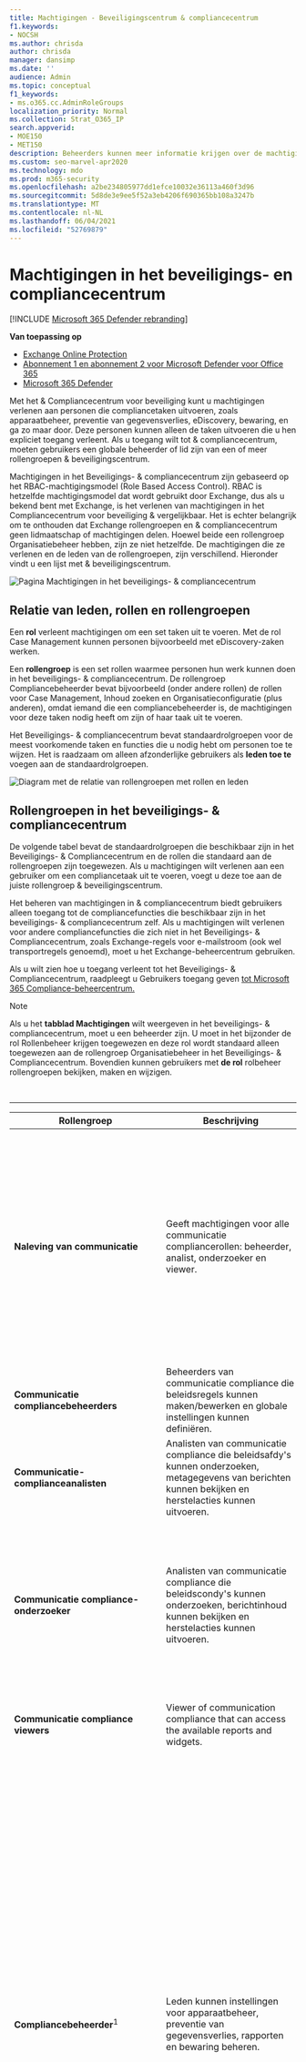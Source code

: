 ```yaml
---
title: Machtigingen - Beveiligingscentrum & compliancecentrum
f1.keywords:
- NOCSH
ms.author: chrisda
author: chrisda
manager: dansimp
ms.date: ''
audience: Admin
ms.topic: conceptual
f1_keywords:
- ms.o365.cc.AdminRoleGroups
localization_priority: Normal
ms.collection: Strat_O365_IP
search.appverid:
- MOE150
- MET150
description: Beheerders kunnen meer informatie krijgen over de machtigingen die beschikbaar zijn in het & compliancecentrum in Microsoft 365.
ms.custom: seo-marvel-apr2020
ms.technology: mdo
ms.prod: m365-security
ms.openlocfilehash: a2be234805977dd1efce10032e36113a460f3d96
ms.sourcegitcommit: 5d8de3e9ee5f52a3eb4206f690365bb108a3247b
ms.translationtype: MT
ms.contentlocale: nl-NL
ms.lasthandoff: 06/04/2021
ms.locfileid: "52769879"
---
```

# <a name="permissions-in-the-security--compliance-center"></a>Machtigingen in het beveiligings- en compliancecentrum

[!INCLUDE [Microsoft 365 Defender rebranding](../includes/microsoft-defender-for-office.md)]

**Van toepassing op**
- [Exchange Online Protection](exchange-online-protection-overview.md)
- [Abonnement 1 en abonnement 2 voor Microsoft Defender voor Office 365](defender-for-office-365.md)
- [Microsoft 365 Defender](../defender/microsoft-365-defender.md)

Met het & Compliancecentrum voor beveiliging kunt u machtigingen verlenen aan personen die compliancetaken uitvoeren, zoals apparaatbeheer, preventie van gegevensverlies, eDiscovery, bewaring, en ga zo maar door. Deze personen kunnen alleen de taken uitvoeren die u hen expliciet toegang verleent. Als u toegang wilt tot & compliancecentrum, moeten gebruikers een globale beheerder of lid zijn van een of meer rollengroepen & beveiligingscentrum.

Machtigingen in het Beveiligings- & compliancecentrum zijn gebaseerd op het RBAC-machtigingsmodel (Role Based Access Control). RBAC is hetzelfde machtigingsmodel dat wordt gebruikt door Exchange, dus als u bekend bent met Exchange, is het verlenen van machtigingen in het Compliancecentrum voor beveiliging & vergelijkbaar. Het is echter belangrijk om te onthouden dat Exchange rollengroepen en & compliancecentrum geen lidmaatschap of machtigingen delen. Hoewel beide een rollengroep Organisatiebeheer hebben, zijn ze niet hetzelfde. De machtigingen die ze verlenen en de leden van de rollengroepen, zijn verschillend. Hieronder vindt u een lijst met & beveiligingscentrum.

![Pagina Machtigingen in het beveiligings- & compliancecentrum](../../media/992c20ca-e82e-497c-9c8d-6fab212deb80.png)

## <a name="relationship-of-members-roles-and-role-groups"></a>Relatie van leden, rollen en rollengroepen

Een **rol** verleent machtigingen om een set taken uit te voeren. Met de rol Case Management kunnen personen bijvoorbeeld met eDiscovery-zaken werken.

Een **rollengroep** is een set rollen waarmee personen hun werk kunnen doen in het beveiligings- & compliancecentrum. De rollengroep Compliancebeheerder bevat bijvoorbeeld (onder andere rollen) de rollen voor Case Management, Inhoud zoeken en Organisatieconfiguratie (plus anderen), omdat iemand die een compliancebeheerder is, de machtigingen voor deze taken nodig heeft om zijn of haar taak uit te voeren.

Het Beveiligings- & compliancecentrum bevat standaardrolgroepen voor de meest voorkomende taken en functies die u nodig hebt om personen toe te wijzen. Het is raadzaam om alleen afzonderlijke gebruikers als **leden toe te** voegen aan de standaardrolgroepen.

![Diagram met de relatie van rollengroepen met rollen en leden](../../media/2a16d200-968c-4755-98ec-f1862d58cb8b.png)

## <a name="role-groups-in-the-security--compliance-center"></a>Rollengroepen in het beveiligings- & compliancecentrum

De volgende tabel bevat de standaardrolgroepen die beschikbaar zijn in het Beveiligings- & Compliancecentrum en de rollen die standaard aan de rollengroepen zijn toegewezen. Als u machtigingen wilt verlenen aan een gebruiker om een compliancetaak uit te voeren, voegt u deze toe aan de juiste rollengroep & beveiligingscentrum.

Het beheren van machtigingen in & compliancecentrum biedt gebruikers alleen toegang tot de compliancefuncties die beschikbaar zijn in het beveiligings- & compliancecentrum zelf. Als u machtigingen wilt verlenen voor andere compliancefuncties die zich niet in het Beveiligings- & Compliancecentrum, zoals Exchange-regels voor e-mailstroom (ook wel transportregels genoemd), moet u het Exchange-beheercentrum gebruiken.

Als u wilt zien hoe u toegang verleent tot het Beveiligings- & Compliancecentrum, raadpleegt u Gebruikers toegang geven [tot Microsoft 365 Compliance-beheercentrum.](grant-access-to-the-security-and-compliance-center.md)

> [!NOTE]
> Als u het **tabblad Machtigingen** wilt weergeven in het beveiligings- & compliancecentrum, moet u een beheerder zijn. U moet in het bijzonder  de rol Rollenbeheer krijgen toegewezen en  deze rol wordt standaard alleen toegewezen aan de rollengroep Organisatiebeheer in het Beveiligings- & Compliancecentrum. Bovendien kunnen gebruikers met **de rol** rolbeheer rollengroepen bekijken, maken en wijzigen.

<br>

****

|Rollengroep|Beschrijving|Standaardrollen toegewezen|
|---|---|---|
|**Naleving van communicatie**|Geeft machtigingen voor alle communicatie compliancerollen: beheerder, analist, onderzoeker en viewer.|Case Management <p> Communicatie compliancebeheerder <p> Communicatie compliance-analyse <p> Communicatie compliance case management <p> Communicatie compliance-onderzoek <p> Viewer voor communicatie compliance <p> Feedbackprovider voor gegevensclassificatie <p> View-Only Case|
|**Communicatie compliancebeheerders**|Beheerders van communicatie compliance die beleidsregels kunnen maken/bewerken en globale instellingen kunnen definiëren.|Communicatie compliancebeheerder <p> Communicatie compliance case management|
|**Communicatie-complianceanalisten**|Analisten van communicatie compliance die beleidsafdy's kunnen onderzoeken, metagegevens van berichten kunnen bekijken en herstelacties kunnen uitvoeren.|Communicatie compliance-analyse <p> Communicatie compliance case management|
|**Communicatie compliance-onderzoeker**|Analisten van communicatie compliance die beleidscondy's kunnen onderzoeken, berichtinhoud kunnen bekijken en herstelacties kunnen uitvoeren.|Case Management <p> Communicatie compliance-analyse <p> Communicatie compliance case management <p> Communicatie compliance-onderzoek <p> Feedbackprovider voor gegevensclassificatie <p> View-Only Case|
|**Communicatie compliance viewers**|Viewer of communication compliance that can access the available reports and widgets.|Communicatie compliance case management <p> Viewer voor communicatie compliance|
|**Compliancebeheerder**<sup>1</sup>|Leden kunnen instellingen voor apparaatbeheer, preventie van gegevensverlies, rapporten en bewaring beheren.|Case Management <p> Compliancebeheerder <p> Compliancezoekactie <p> Feedbackprovider voor gegevensclassificatie <p> Feedbackrecensor voor gegevensclassificatie <p> Apparaatbeheer <p> Disposition Management <p> DLP-compliancebeheer <p> Wacht houden <p> IB Compliance Management <p> Waarschuwingen beheren <p> Organisatieconfiguratie <p> RecordManagement <p> Bewaarbeheer <p> View-Only auditlogboeken <p> View-Only Case <p> View-Only Apparaatbeheer <p> View-Only DLP Compliance Management <p> View-Only IB Compliance Management <p> View-Only Waarschuwingen beheren <p> View-Only Geadresseerden <p> View-Only recordbeheer <p> View-Only Bewaarbeheer|
|**Compliancegegevensbeheerder**|Leden kunnen instellingen voor apparaatbeheer, gegevensbescherming, preventie van gegevensverlies, rapporten en bewaring beheren.|Compliancebeheerder <p> Compliancezoekactie <p> Apparaatbeheer <p> DLP-compliancebeheer <p> Disposition Management <p> IB Compliance Management <p> Waarschuwingen beheren <p> Organisatieconfiguratie <p> RecordManagement <p> Bewaarbeheer <p> Gevoeligheidslabelbeheerder <p> View-Only auditlogboeken <p> View-Only Apparaatbeheer <p> View-Only DLP Compliance Management <p> View-Only IB Compliance Management <p> View-Only Waarschuwingen beheren <p> View-Only Geadresseerden <p> View-Only recordbeheer <p> View-Only Bewaarbeheer|
|**Beheerders van compliancebeheer**|Het maken en wijzigen van sjabloon beheren.|Beheer van compliancebeheer <p> Compliance manager-evaluatie <p> Bijdrage compliancebeheer <p> Compliancebeheer - Lezer|
|**Compliance manager-beoordelaars**|Maak evaluaties, implementeert verbeteracties en werk de teststatus bij voor verbeteracties.|Compliance manager-evaluatie <p> Bijdrage compliancebeheer <p> Compliancebeheer - Lezer|
|**Inzenders van Compliance Manager**|Maak evaluaties en voer werk uit om verbeteracties te implementeren.|Bijdrage compliancebeheer <p> Compliancebeheer - Lezer|
|**Lezers van Compliance Manager**|Alle inhoud van Compliance Manager weergeven, behalve beheerdersfuncties.|Compliancebeheer - Lezer|
|**Inhoudsverkenner Inhoudsviewer**|Bekijk de inhoudsbestanden in Inhoudsverkenner.|Inhoudsviewer voor gegevensclassificatie|
|**Inhoudsverkenner-lijstviewer**|Alle items in Inhoudsverkenner alleen weergeven in lijstindeling.|Gegevensclassificatielijstviewer|
|**eDiscovery Manager**|Leden kunnen zoekopdrachten uitvoeren en postvakken, SharePoint onlinesites en OneDrive voor Bedrijven plaatsen. Leden kunnen ook eDiscovery-zaken maken en beheren, leden toevoegen en verwijderen aan een zaak, inhoudszoekingen maken en bewerken die zijn gekoppeld aan een zaak en toegang krijgen tot casegegevens in Advanced eDiscovery. <p> Een eDiscovery-beheerder is lid van de rollengroep eDiscovery Manager die extra machtigingen heeft gekregen. Naast de taken die een eDiscovery Manager kan uitvoeren, kan een eDiscovery-beheerder het volgende doen:<ul><li>Bekijk alle eDiscovery-zaken in de organisatie.</li><li>Beheer een eDiscovery-zaak nadat ze zichzelf hebben toevoegen als lid van de zaak.</li></ul> <p> Het primaire verschil tussen een eDiscovery Manager en een eDiscovery-beheerder is dat een eDiscovery-beheerder toegang heeft tot alle zaken die worden vermeld op de **pagina eDiscovery-zaken** in het beveiligings- & compliancecentrum. Een eDiscovery-manager heeft alleen toegang tot de zaken waar hij of zij lid van is. Zie eDiscovery-machtigingen toewijzen in het beveiligings- & compliancecentrum voor meer informatie over het maken van een gebruiker [als eDiscovery-beheerder.](../../compliance/assign-ediscovery-permissions.md)|Case Management <p> Communicatie <p> Compliancezoekactie <p> Bewaarder <p> Exporteren <p> Wacht houden <p> Voorbeeld <p> Beoordelen <p> RMS Decrypt|
|**Algemene lezer**|Leden hebben alleen-lezen toegang tot rapporten, waarschuwingen en kunnen alle configuraties en instellingen zien.<p> Het primaire verschil tussen globale lezer en beveiligingslezer is dat een globale lezer toegang heeft tot **configuratie en instellingen.**|Beveiligingslezer <p> Gevoeligheidslabellezer <p> Servicecontroleweergave <p> View-Only auditlogboeken <p> View-Only Apparaatbeheer <p> View-Only DLP Compliance Management <p> View-Only IB Compliance Management <p> View-Only Waarschuwingen beheren <p> View-Only Geadresseerden <p> View-Only recordbeheer <p> View-Only Bewaarbeheer|
|**Insider Risk Management**|Gebruik deze rollengroep om insiderrisicobeheer voor uw organisatie in één groep te beheren. Door alle gebruikersaccounts toe te voegen voor aangewezen beheerders, analisten en onderzoeker, kunt u machtigingen voor insiderrisicobeheer configureren in één groep. Deze rollengroep bevat alle machtigingsrollen voor insiderrisicobeheer. Dit is de eenvoudigste manier om snel aan de slag te gaan met insider risk management en is een goede manier voor organisaties die geen afzonderlijke machtigingen nodig hebben die zijn gedefinieerd voor afzonderlijke groepen gebruikers.|Case Management <p> Insider Risk Management Admin <p> Insider-risicobeheeranalyse <p> Insider Risk Management Investigation <p> View-Only Case|
|**Insider-beheerders van risicobeheer**|Gebruik deze rollengroep om in eerste instantie insiderrisicobeheer te configureren en later om beheerders van insiderrisico's te scheiden in een gedefinieerde groep. Gebruikers in deze rollengroep kunnen beleidsregels voor insiderrisicobeheer, globale instellingen en rollengroeptoewijzingen maken, lezen, bijwerken en verwijderen.|Case Management <p> Insider Risk Management Admin <p> View-Only Case|
|**Analist intern risicobeheer**|Gebruik deze groep om machtigingen toe te wijzen aan gebruikers die fungeren als insiderrisicocaseanalisten. Gebruikers in deze rollengroep hebben toegang tot alle insider-risicobeheerwaarschuwingen, -gevallen- en kennisgevingssjablonen. Ze hebben geen toegang tot inhoudsverkenner voor insiderrisico's.|Case Management <p> Insider-risicobeheeranalyse <p> View-Only Case|
|**Insider Risk Management Auditors**|Gebruik deze groep om machtigingen toe te wijzen aan gebruikers die activiteiten voor insiderrisicobeheer controleren. Gebruikers in deze rollengroep hebben toegang tot het auditlogboek voor insiderrisico's.|Insider Risk Management Audit|
|**Onderzoeker intern risicobeheer**|Gebruik deze groep om machtigingen toe te wijzen aan gebruikers die fungeren als insider-risicogegevensonderzoekers. Gebruikers in deze rollengroep hebben toegang tot alle waarschuwingen voor insiderrisicobeheer, cases, kennisgevingssjablonen en de Inhoudsverkenner voor alle gevallen.|Case Management <p> Insider Risk Management Investigation <p> View-Only Case|
|**IRM-medewerkers**|Deze rollengroep is zichtbaar, maar wordt alleen gebruikt door achtergrondservices.|Permanente bijdrage voor Insider Risk Management <p> Tijdelijke bijdrage voor Insider Risk Management|
|**MailFlow-beheerder**|Leden kunnen e-mailstroominzichten en -rapporten in het beveiligings- & bekijken. Globale beheerders kunnen gewone gebruikers toevoegen aan deze groep, maar als de gebruiker geen lid is van de groep Exchange-beheerder, heeft de gebruiker geen toegang tot Exchange beheerderstaken.|View-Only Geadresseerden|
|**Organisatiebeheer**<sup>1</sup>|Leden kunnen machtigingen voor toegang tot functies in het Beveiligings- & Compliancecentrum beheren en ook instellingen beheren voor apparaatbeheer, preventie van gegevensverlies, rapporten en bewaring. <p> Gebruikers die geen globale beheerders zijn, moeten Exchange-beheerders zijn om te zien en actie te ondernemen op apparaten die worden beheerd door Basismobiliteit en Beveiliging voor Microsoft 365 (voorheen bekend als Mobile Device Management of MDM). <p> Globale beheerders worden automatisch toegevoegd als leden van deze rollengroep.|Auditlogboeken <p> Case Management <p> Compliancebeheerder <p> Compliancezoekactie <p> Apparaatbeheer <p> DLP-compliancebeheer <p> Wacht houden <p> IB Compliance Management <p> Waarschuwingen beheren <p> Organisatieconfiguratie <p> Quarantaine <p> RecordManagement <p> Bewaarbeheer <p> Rollenbeheer <p> Zoeken en zuiveren <p> Beveiligingsbeheerder <p> Beveiligingslezer <p> Gevoeligheidslabelbeheerder <p> Gevoeligheidslabellezer <p> Servicecontroleweergave <p> Inzender taggen <p> Tag Manager <p> Taglezer <p> View-Only auditlogboeken <p> View-Only Apparaatbeheer <p> View-Only DLP Compliance Management <p> View-Only IB Compliance Management <p> View-Only Case <p> View-Only Waarschuwingen beheren <p> View-Only Geadresseerden <p> View-Only recordbeheer <p> View-Only Bewaarbeheer|
|**Quarantainebeheerder**|Leden hebben toegang tot alle quarantaineacties. Zie Berichten en bestanden in quarantaine beheren als [beheerder in EOP](manage-quarantined-messages-and-files.md) voor meer informatie.|Quarantaine|
|**Recordbeheer**|Leden kunnen alle aspecten van recordbeheer configureren, inclusief bewaarlabels en dispositiebeoordelingen.|Disposition Management <p> RecordManagement <p> Bewaarbeheer|
|**Revisor**|Leden hebben toegang tot revisiesets in [Advanced eDiscovery](../../compliance/overview-ediscovery-20.md) gevallen. Leden van deze rollengroep kunnen de lijst met zaken bekijken en openen op de **pagina eDiscovery > Geavanceerd** in het Microsoft 365 compliancecentrum waar ze lid van zijn. Nadat de gebruiker toegang heeft tot een Advanced eDiscovery, kunnen ze Sets **controleren** selecteren om toegang te krijgen tot casegegevens. Met deze rol kan de gebruiker geen voorbeeld bekijken van de resultaten van een verzamelingszoekactie die is gekoppeld aan de zaak of andere zoek- of casebeheertaken uitvoeren. Leden van deze rollengroep hebben alleen toegang tot de gegevens in een revisieset.|Beoordelen|
|**Beveiligingsbeheerder**|Leden hebben toegang tot een aantal beveiligingsfuncties van het Identity Protection Center, Privileged Identity Management, Monitor Microsoft 365 Service Health en Security & Compliance Center. <p> Deze rollengroep lijkt standaard geen leden te hebben. De rol Beveiligingsbeheerder van Azure Active Directory is echter toegewezen aan deze rollengroep. Daarom neemt deze rollengroep de mogelijkheden en het lidmaatschap van de rol Beveiligingsbeheerder over van Azure Active Directory. <p> Als u machtigingen centraal wilt beheren, voegt u groepsleden toe en verwijdert u deze in het Azure Active Directory beheercentrum. Zie Beheerdersrolmachtigingen [in](/azure/active-directory/users-groups-roles/directory-assign-admin-roles)Azure Active Directory. Als u deze rollengroep bewerkt in het Beveiligings- & Compliancecentrum (lidmaatschap of rollen), zijn deze wijzigingen alleen van toepassing op het Beveiligings- & Compliancecentrum en niet op andere services. <p> Deze rollengroep bevat alle alleen-lezen machtigingen van de rol Beveiligingslezer, plus een aantal extra beheerdersmachtigingen voor dezelfde services: Azure Information Protection, Identity Protection Center, Privileged Identity Management, Monitor Microsoft 365 Service Health en Security & Compliance Center.|Auditlogboeken <p> Apparaatbeheer <p> DLP-compliancebeheer <p> IB Compliance Management <p> Waarschuwingen beheren <p> Quarantaine <p> Beveiligingsbeheerder <p> Gevoeligheidslabelbeheerder <p> Inzender taggen <p> Tag Manager <p> Taglezer <p> View-Only auditlogboeken <p> View-Only Apparaatbeheer <p> View-Only DLP Compliance Management <p> View-Only IB Compliance Management <p> View-Only Waarschuwingen beheren|
|**Beveiligingsoperator**|Leden kunnen beveiligingswaarschuwingen beheren en ook rapporten en instellingen van beveiligingsfuncties bekijken.|Compliancezoekactie <p> Waarschuwingen beheren <p> Beveiligingslezer <p> Inzender taggen <p> Taglezer <p> View-Only auditlogboeken <p> View-Only Apparaatbeheer <p> View-Only DLP Compliance Management <p> View-Only IB Compliance Management <p> View-Only Waarschuwingen beheren|
|**Beveiligingslezer**|Leden hebben alleen-lezen toegang tot een aantal beveiligingsfuncties van het Identity Protection Center, Privileged Identity Management, Monitor Microsoft 365 Service Health en Security & Compliance Center. <p> Deze rollengroep lijkt standaard geen leden te hebben. De rol Beveiligingslezer van Azure Active Directory is echter toegewezen aan deze rollengroep. Daarom neemt deze rollengroep de mogelijkheden en het lidmaatschap van de rol Beveiligingslezer over van Azure Active Directory. <p> Als u machtigingen centraal wilt beheren, voegt u groepsleden toe en verwijdert u deze in het Azure Active Directory beheercentrum. Zie Beheerdersrolmachtigingen [in](/azure/active-directory/users-groups-roles/directory-assign-admin-roles)Azure Active Directory. Als u deze rollengroep bewerkt in het Beveiligings- & Compliancecentrum (lidmaatschap of rollen), zijn deze wijzigingen alleen van toepassing op het Beveiligings- & Compliancecentrum en niet op andere services.|Beveiligingslezer <p> Gevoeligheidslabellezer <p> Taglezer <p> View-Only Apparaatbeheer <p> View-Only DLP Compliance Management <p> View-Only IB Compliance Management <p> View-Only Waarschuwingen beheren|
|**Service Assurance-gebruiker**|Leden hebben toegang tot de sectie Servicecontrole in het beveiligings- & Compliancecentrum. Servicecontrole biedt rapporten en documenten waarin de beveiligingspraktijken van Microsoft worden beschreven voor klantgegevens die zijn opgeslagen in Microsoft 365. Het bevat ook onafhankelijke auditrapporten van derden over Microsoft 365. Zie Servicecontrole [in het Beveiligings- & compliancecentrum voor meer informatie.](../../compliance/service-assurance.md)|Servicecontroleweergave|
|**Controle van toezicht**|Leden kunnen het beleid maken en beheren waarmee wordt bepaald welke communicatie in een organisatie moet worden beoordeeld. Zie Communicatie compliancebeleid [configureren voor uw organisatie voor meer informatie.](../../compliance/communication-compliance-configure.md)|Controlebeheerder|
|

> [!NOTE]
> <sup>1</sup> Met deze rollengroep worden leden niet de machtigingen toegewezen die nodig zijn om het auditlogboek te doorzoeken of om rapporten te gebruiken die mogelijk Exchange-gegevens bevatten, zoals de DLP- of Defender voor Office 365-rapporten. Als u het auditlogboek wilt doorzoeken of alle rapporten wilt weergeven, moet aan een gebruiker machtigingen zijn toegewezen in Exchange Online. Dat komt omdat de onderliggende cmdlet voor het doorzoeken van het auditlogboek een Exchange Online-cmdlet is. Globale beheerders kunnen zoeken in het auditlogboek en alle rapporten weergeven omdat ze automatisch worden toegevoegd als leden van de rollengroep Organisatiebeheer in Exchange Online. Zie Het auditlogboek doorzoeken in het beveiligings- & [compliancecentrum voor meer informatie.](../../compliance/search-the-audit-log-in-security-and-compliance.md)

## <a name="roles-in-the-security--compliance-center"></a>Rollen in het beveiligings- & compliancecentrum

De volgende tabel bevat de beschikbare rollen en de rollengroepen aan welke rollen ze standaard zijn toegewezen.

De volgende rollen zijn standaard niet toegewezen aan de rollengroep Organisatiebeheer:

- Attack Simulator Admin
- Auteur van Attack Simulator Payload
- Communicatie
- Communicatie compliancebeheerder
- Communicatie compliance-analyse
- Communicatie compliance case management
- Communicatie compliance-onderzoek
- Viewer voor communicatie compliance
- Beheer van compliancebeheer
- Compliance manager-evaluatie
- Bijdrage compliancebeheer
- Compliancebeheer - Lezer
- Bewaarder
- Inhoudsviewer voor gegevensclassificatie
- Feedbackprovider voor gegevensclassificatie
- Feedbackrecensor voor gegevensclassificatie
- Gegevensclassificatielijstviewer
- Disposition Management
- Exporteren
- Insider Risk Management Admin
- Insider-risicobeheeranalyse
- Insider Risk Management Audit
- Insider Risk Management Investigation
- Permanente bijdrage voor Insider Risk Management
- Tijdelijke bijdrage voor Insider Risk Management
- Voorbeeld
- Beoordelen
- RMS Decrypt
- Controlebeheerder

<br>

****

|Rol|Beschrijving|Standaardtoewijzingen voor rollengroep|
|---|---|---|
|**Attack Simulator Admin**|Wordt gebruikt om alle aspecten van aanvalssimulatiecampagnes te maken en te beheren.||
|**Auteur van Attack Simulator Payload**|Wordt gebruikt voor het maken en beheren van aanvalsladingen die kunnen worden geïmplementeerd door de beheerder van de aanvalssimulator.||
|**Auditlogboeken**|Schakel auditing voor de organisatie in en configureer deze, bekijk de controlerapporten van de organisatie en exporteert deze rapporten naar een bestand.|Organisatiebeheer <p> Beveiligingsbeheerder|
|**Case Management**|Maak, bewerk, verwijder en beheer de toegang tot eDiscovery-zaken.|Communicatiecompliance <p> Communicatie compliance-onderzoeker <p> Compliancebeheerder <p>eDiscovery Manager <p> Intern risicobeheer <p> Insider-beheerders van risicobeheer <p> Analist intern risicobeheer <p> Onderzoeker intern risicobeheer <p> Organisatiebeheer|
|**Communicatie**|Beheer alle communicatie met de bewaarders die zijn geïdentificeerd in Advanced eDiscovery geval.  Maak wachtmeldingen, houd herinneringen vast en escaleert naar beheer. Houd bewaarheidsbevestiging bij van wachtbevestigingen en beheer de toegang tot de bewaarportal die door elke bewaarder in een zaak wordt gebruikt om de communicatie bij te houden voor de gevallen waarin ze zijn geïdentificeerd als een bewaarder.|eDiscovery Manager|
|**Communicatie compliancebeheerder**|Wordt gebruikt voor het beheren van beleidsregels in de functie Communicatie compliance.|Communicatiecompliance <p> Communicatie compliancebeheerders|
|**Communicatie compliance-analyse**|Wordt gebruikt voor het uitvoeren van onderzoek, het herstellen van de berichtovertredingen in de functie Communicatie compliance. Kan alleen metagegevens van berichten weergeven.|Communicatiecompliance <p> Communicatie-complianceanalisten <p> Communicatie compliance-onderzoeker|
|**Communicatie compliance case management**|Wordt gebruikt om toegang te krijgen tot communicatie compliance-zaken.|Communicatiecompliance <p> Communicatie compliancebeheerders <p> Communicatie-complianceanalisten <p> Communicatie compliance-onderzoeker <p> Communicatie compliance viewers|
|**Communicatie compliance-onderzoek**|Wordt gebruikt voor het uitvoeren van onderzoek, herstel en het controleren van berichtovertredingen in de functie Communicatie compliance. Kan metagegevens en berichten van berichten weergeven.|Communicatiecompliance <p> Communicatie compliance-onderzoeker|
|**Viewer voor communicatie compliance**|Wordt gebruikt voor toegang tot rapporten en widgets in de functie Communicatie compliance.|Communicatiecompliance <p> Communicatie compliance viewers|
|**Compliancebeheerder**|Instellingen en rapporten voor compliancefuncties weergeven en bewerken.|Compliancebeheerder <p> Compliancegegevensbeheerder <p> Organisatiebeheer|
|**Beheer van compliancebeheer**|Het maken en wijzigen van sjabloon beheren.|Beheerders van compliancebeheer|
|**Compliance manager-evaluatie**|Maak evaluaties, implementeert verbeteracties en werk de teststatus bij voor verbeteracties.|Beheerders van compliancebeheer <p> Compliance manager-beoordelaars|
|**Bijdrage compliancebeheer**|Maak evaluaties en voer werk uit om verbeteracties te implementeren.|Beheerders van compliancebeheer <p> Compliance manager-beoordelaars <p> Inzenders van Compliance Manager|
|**Compliancebeheer - Lezer**|Alle inhoud van Compliance Manager weergeven, behalve beheerdersfuncties.|Beheerders van compliancebeheer <p> Compliance manager-beoordelaars <p> Inzenders van Compliance Manager <p> Lezers van Compliance Manager|
|**Compliancezoekactie**|Voer zoekopdrachten uit in postvakken en krijg een schatting van de resultaten.|Compliancebeheerder <p> Compliancegegevensbeheerder <p>eDiscovery Manager <p> Organisatiebeheer <p> Beveiligingsoperator|
|**Bewaarder**|Identificeer en beheer bewaarders voor Advanced eDiscovery zaken en gebruik de informatie uit Azure Active Directory en andere bronnen om gegevensbronnen te vinden die zijn gekoppeld aan bewaarders. Koppel andere gegevensbronnen, zoals postvakken, SharePoint sites en Teams in een zaak aan bewaarders.  Plaats een juridische greep op de gegevensbronnen die zijn gekoppeld aan bewaarders om inhoud in de context van een zaak te behouden.|eDiscovery Manager|
|**Inhoudsviewer voor gegevensclassificatie**|Weergave in-place weergave van bestanden in Inhoudsverkenner.|Inhoudsverkenner Inhoudsviewer|
|**Feedbackprovider voor gegevensclassificatie**|Hiermee kunt u feedback geven aan classificaties in inhoudsverkenner.|Communicatiecompliance <p> Communicatie compliance-onderzoeker <p> Compliancebeheerder|
|**Feedbackrecensor voor gegevensclassificatie**|Hiermee kunt u feedback van classificaties in feedbackverkenner bekijken.|Compliancebeheerder|
|**Gegevensclassificatielijstviewer**|Bekijk de lijst met bestanden in inhoudsverkenner.|Inhoudsverkenner-lijstviewer|
|**Apparaatbeheer**|Instellingen en rapporten voor apparaatbeheerfuncties weergeven en bewerken.|Compliancebeheerder <p> Compliancegegevensbeheerder <p> Organisatiebeheer <p> Beveiligingsbeheerder|
|**Disposition Management**|Beheermachtigingen voor het openen van Handmatige beschikking in het & Compliancecentrum.|Compliancebeheerder <p> Compliancegegevensbeheerder <p> Recordbeheer|
|**DLP-compliancebeheer**|Instellingen en rapporten voor DLP-beleid (Data Loss Prevention) weergeven en bewerken.|Compliancebeheerder <p> Compliancegegevensbeheerder <p> Organisatiebeheer <p> Beveiligingsbeheerder|
|**Exporteren**|Postvak en site-inhoud exporteren die wordt geretourneerd uit zoekopdrachten.|eDiscovery Manager|
|**Wacht houden**|Plaats inhoud in postvakken, sites en openbare mappen in de wacht. Wanneer u in de wacht staat, wordt een kopie van de inhoud op een veilige locatie opgeslagen. Inhoudseigenaren kunnen de oorspronkelijke inhoud nog steeds wijzigen of verwijderen.|Compliancebeheerder <p>eDiscovery Manager <p> Organisatiebeheer|
|**IB Compliance Management**|Beleidsregels voor informatiebarrière weergeven, maken, verwijderen, wijzigen en testen.|Compliancebeheerder <p> Compliancegegevensbeheerder <p> Organisatiebeheer <p> Beveiligingsbeheerder|
|**Insider Risk Management Admin**|Toegang tot insiderrisicobeheer maken, bewerken, verwijderen en beheren.|Intern risicobeheer <p> Insider-beheerders van risicobeheer|
|**Insider-risicobeheeranalyse**|Toegang tot alle insider risk management alerts, cases en notices templates.|Intern risicobeheer <p> Analist intern risicobeheer|
|**Insider Risk Management Audit**|Toestaan dat auditpaden voor Insider Risk worden bekeken.|Insider Risk Management Auditors|
|**Insider Risk Management Investigation**|Toegang tot alle waarschuwingen voor insider-risicobeheer, cases, kennisgevingssjablonen en de Inhoudsverkenner voor alle gevallen.|Intern risicobeheer <p> Onderzoeker intern risicobeheer|
|**Permanente bijdrage voor Insider Risk Management**|Deze rollengroep is zichtbaar, maar wordt alleen gebruikt door achtergrondservices.|IRM-medewerkers|
|**Tijdelijke bijdrage voor Insider Risk Management**|Deze rollengroep is zichtbaar, maar wordt alleen gebruikt door achtergrondservices.|IRM-medewerkers|
|**Waarschuwingen beheren**|Instellingen en rapporten voor waarschuwingen weergeven en bewerken.|Compliancebeheerder <p> Compliancegegevensbeheerder <p> Organisatiebeheer <p> Beveiligingsbeheerder <p> Beveiligingsoperator|
|**Organisatieconfiguratie**|Controlerapporten uitvoeren, weergeven en exporteren en compliancebeleid beheren voor DLP, apparaten en bewaring.|Compliancebeheerder <p> Compliancegegevensbeheerder <p> Organisatiebeheer|
|**Voorbeeld**|Bekijk een lijst met items die worden geretourneerd uit inhoudszoekingen en open elk item uit de lijst om de inhoud ervan weer te geven.|eDiscovery Manager|
|**Quarantaine**|Hiermee kunt u in quarantaine geplaatste e-mail weergeven en vrijgeven.|Quarantainebeheerder <p> Beveiligingsbeheerder <p> Organisatiebeheer|
|**RecordManagement**|Bekijk en bewerk de configuratie van de functie voor recordbeheer.|Compliancebeheerder <p> Compliancegegevensbeheerder <p> Organisatiebeheer <p> Recordbeheer|
|**Bewaarbeheer**|Bewaarbeleid, bewaarlabels en bewaarlabelbeleid beheren.|Compliancebeheerder <p> Compliancegegevensbeheerder <p> Organisatiebeheer <p> Recordbeheer|
|**Controle**|Met deze rol hebben gebruikers toegang tot revisiesets in Advanced eDiscovery gevallen. Gebruikers aan wie deze rol is toegewezen, kunnen de lijst met zaken zien en openen op de **pagina eDiscovery > Advanced** in het Microsoft 365 compliancecentrum waar ze lid van zijn. Nadat de gebruiker toegang heeft tot een Advanced eDiscovery, kunnen ze Sets **controleren** selecteren om toegang te krijgen tot casegegevens. Met deze rol kan de gebruiker geen voorbeeld bekijken van de resultaten van een verzamelingszoekactie die is gekoppeld aan de zaak of andere zoek- of casebeheertaken uitvoeren. Gebruikers met deze rol hebben alleen toegang tot de gegevens in een revisieset.|eDiscovery Manager <p> Revisor|
|**RMS Decrypt**|Ontsleutel RMS-beveiligde inhoud bij het exporteren van zoekresultaten.|eDiscovery Manager|
|**Rollenbeheer**|Beheer het lidmaatschap van rollengroepen en maak of verwijder aangepaste rollengroepen.|Organisatiebeheer|
|**Zoeken en zuiveren**|Hiermee kunnen personen gegevens bulksgewijs verwijderen die voldoen aan de criteria van een inhoudszoekactie.|Organisatiebeheer|
|**Beveiligingsbeheerder**|Bekijk en bewerk de configuratie en rapporten voor beveiligingsfuncties.|Organisatiebeheer <p> Beveiligingsbeheerder|
|**Beveiligingslezer**|Bekijk de configuratie en rapporten voor beveiligingsfuncties.|Algemene lezer <p> Organisatiebeheer <p> Beveiligingsoperator <p> Beveiligingslezer|
|**Gevoeligheidslabelbeheerder**|Gevoeligheidslabels weergeven, maken, wijzigen en verwijderen.|Compliancegegevensbeheerder <p> Organisatiebeheer <p> Beveiligingsbeheerder|
|**Gevoeligheidslabellezer**|Bekijk de configuratie en het gebruik van gevoeligheidslabels.|Algemene lezer <p> Organisatiebeheer <p> Beveiligingslezer|
|**Servicecontroleweergave**|Download de beschikbare documenten in de sectie Servicecontrole. Inhoud bevat onafhankelijke controle, compliancedocumentatie en vertrouwensgerelateerde richtlijnen voor het gebruik van Microsoft 365 functies voor het beheren van nalevings- en beveiligingsrisico's van regelgeving.|Algemene lezer <p> Organisatiebeheer <p> Service Assurance-gebruiker|
|**Controlebeheerder**|Beheer beleidsregels voor toezichtsbeoordeling, waaronder welke communicatie moet worden beoordeeld en wie de controle moet doen.|Controle van toezicht|
|**Inzender taggen**|Het lidmaatschap van bestaande gebruikerslabels weergeven en bijwerken.|Organisatiebeheer <p> Beveiligingsbeheerder <p> Beveiligingsoperator|
|**Tag Manager**|Gebruikerslabels weergeven, bijwerken, maken en verwijderen.|Organisatiebeheer <p> Beveiligingsbeheerder|
|**Taglezer**|Alleen-lezen toegang tot bestaande gebruikerslabels.|Beveiligingslezer|
|**Alleen-weergeven auditlogboeken**|Controlerapporten weergeven en exporteren. Omdat deze rapporten mogelijk gevoelige informatie bevatten, moet u deze rol alleen toewijzen aan personen met een expliciete noodzaak om deze informatie te bekijken.|Compliancebeheerder <p> Compliancegegevensbeheerder <p> Algemene lezer <p> Organisatiebeheer <p> Beveiligingsbeheerder <p> Beveiligingsoperator|
|**Alleen-weergeven-case**||Communicatiecompliance <p> Communicatie compliance-onderzoeker <p> Compliancebeheerder <p> Intern risicobeheer <p> Insider-beheerders van risicobeheer <p> Analist intern risicobeheer <p> Insider RiskManagement-onderzoeker <p> Organisatiebeheer|
|**Alleen-weergeven apparaatbeheer**|Bekijk de configuratie en rapporten voor de functie Apparaatbeheer.|Compliancebeheerder <p> Compliancegegevensbeheerder <p> Algemene lezer <p> Organisatiebeheer <p> Beveiligingsbeheerder <p> Beveiligingsoperator <p> Beveiligingslezer|
|**View-Only DLP Compliance Management**|Bekijk de instellingen en rapporten voor DLP-beleid (Data Loss Prevention).|Compliancebeheerder <p> Compliancegegevensbeheerder <p> Algemene lezer <p> Organisatiebeheer <p> Beveiligingsbeheerder <p> Beveiligingsoperator <p> Beveiligingslezer|
|**View-Only IB Compliance Management**|Bekijk de configuratie en rapporten voor de functie Informatiebarrières.|Compliancebeheerder <p> Compliancegegevensbeheerder <p> Algemene lezer <p> Organisatiebeheer <p> Beveiligingsbeheerder <p> Beveiligingsoperator <p> Beveiligingslezer|
|**Alleen-weergeven waarschuwingen beheren**|Bekijk de configuratie en rapporten voor de functie Waarschuwingen beheren.|Compliancebeheerder <p> Compliancegegevensbeheerder <p> Algemene lezer <p> Organisatiebeheer <p> Beveiligingsbeheerder <p> Beveiligingsoperator <p> Beveiligingslezer|
|**Alleen-weergeven geadresseerden**|Informatie over gebruikers en groepen weergeven.|Compliancebeheerder <p> Compliancegegevensbeheerder <p> Algemene lezer <p> MailFlow-beheerder <p> Organisatiebeheer|
|**Alleen-weergeven recordbeheer**|Bekijk de configuratie van de functie voor recordbeheer.|Compliancebeheerder <p> Compliancegegevensbeheerder <p> <p> Algemene lezer <p> Organisatiebeheer|
|**Alleen-weergeven bewaarbeheer**|Bekijk de configuratie van bewaarbeleid, bewaarlabels en bewaarlabelbeleid.|Compliancebeheerder <p> Compliancegegevensbeheerder <p> Globale beheerder <p> Organisatiebeheer|
|
